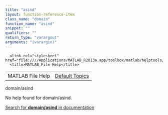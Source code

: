 ```yaml
---
title: "asind"
layout: function-reference-item
class_name: "domain"
function_name: "asind"
snippet: ""
qualifiers: ""
return_type: "varargout"
arguments: "(varargin)"
---
```


<html>
   <head>
      <meta http-equiv="Content-Type" content="text/html; charset=utf-8">
   
      <link rel="stylesheet" href="file:////Applications/MATLAB_R2013a.app/toolbox/matlab/helptools/private/helpwin.css">
      <title>MATLAB File Help</title>
   </head>
   <body>
      <!--Single-page help-->
      <table border="0" cellspacing="0" width="100%">
         <tr class="subheader">
            <td class="headertitle">MATLAB File Help</td>
            <td class="subheader-right"><a href="matlab:helpwin">Default Topics</a></td>
         </tr>
      </table>
      <div class="title">domain/asind</div>
      <!--No help found-->
      <p>No help found for <span class="helptopic">domain/asind</span>.
      </p>
      <p><a href="matlab:docsearch('domain/asind')">
            Search for <b>domain/asind</b> in documentation
            </a></p>
   </body>
</html>
